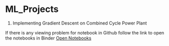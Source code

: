 # ML_Projects
1. Implementing Gradient Descent on Combined Cycle Power Plant



If there is any viewing problem for notebook in Github follow the link to open the notebooks in Binder 
[Open Notebooks](https://mybinder.org/v2/gh/SouroMLhub/ML_Projects.git/master)
